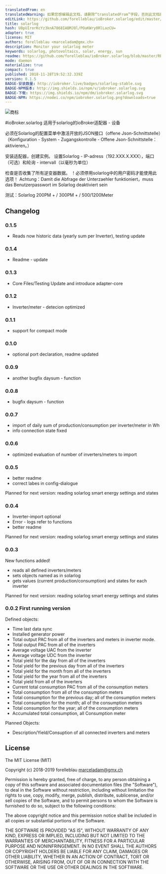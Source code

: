 ```yaml
---
translatedFrom: en
translatedWarning: 如果您想编辑此文档，请删除“translatedFrom”字段，否则此文档将再次自动翻译
editLink: https://github.com/forelleblau/ioBroker.solarlog/edit/master//README.md
title: solarlog
hash: U8pUIrorKcYz3knA7868IABMJOl/POaKWry0RlLazCU=
adapter: true
license: MIT
authors: forelleblau <marceladam@gmx.ch>
description: Monitor your solarlog meter
keywords: solarlog, photovoltaics, solar, energy, sun
readme: https://github.com/forelleblau/ioBroker.solarlog/blob/master/README.md
mode: daemon
materialize: true
compact: true
published: 2018-11-28T19:52:32.339Z
version: 0.1.5
BADGE-安装数量: http://iobroker.live/badges/solarlog-stable.svg
BADGE-NPM版本: http://img.shields.io/npm/v/iobroker.solarlog.svg
BADGE-下载: https://img.shields.io/npm/dm/iobroker.solarlog.svg
BADGE-NPM: https://nodei.co/npm/iobroker.solarlog.png?downloads=true
---
```

![商标](zh-cn/adapterref/iobroker.solarlog/../../../en/adapterref/iobroker.solarlog/admin/solarlog.png)


#ioBroker.solarlog
适用于solarlog的ioBroker适配器 - 设备

必须在Solarlog的配置菜单中激活开放的JSON接口（offene Json-Schnittstelle）（Konfiguration  -  System  -  Zugangskontrolle  -  Offene Json-Schnittstelle：aktivieren。）

安装适配器，创建实例。
设置Solarlog  -  IP-adress（192.XXX.X.XXX），端口（可选）和轮询 -  intervall（以毫秒为单位）

检查是否收集了所有逆变器数据。 ！必须停用solarlog中的用户密码才能使用此选项！ Achtung：Damit die Abfrage der Unterzaehler funktioniert，muss das Benutzerpasswort im Solarlog deaktiviert sein

测试：Solarlog 200PM + / 300PM + / 500/1200Meter

## Changelog

### 0.1.5

-   Reads now historic data (yearly sum per Inverter), testing update

### 0.1.4

-   Readme - update

### 0.1.3

-   Core Files/Testing Update and introduce adapter-core

### 0.1.2

-   Inverter/meter - detecion optimized

### 0.1.1

-   support for compact mode

### 0.1.0

-   optional port declaration, readme updated

### 0.0.9

-   another bugfix daysum - function

### 0.0.8

-   bugfix daysum - function

### 0.0.7

-   import of daily sum of production/consumption per inverter/meter in Wh
-   info connection state fixed

### 0.0.6

-   optimized evaluation of number of inverters/meters to import

### 0.0.5

-   better readme
-   correct labes in config-dialogue

Planned for next version: reading solarlog smart energy settings and states

### 0.0.4

-   Inverter-import optional
-   Error - logs refer to functions
-   better readme

Planned for next version: reading solarlog smart energy settings and states

### 0.0.3

New functions added!

-   reads all defined inverters/meters
-   sets objects named as in solarlog
-   gets values (current production/consumption) and states for each inverter

Planned for next version: reading solarlog smart energy settings and states

### 0.0.2 First running version

Defined objects:

-   Time last data sync
-   Installed generator power
-   Total output PAC from all of the inverters and meters in inverter mode.
-   Total output PAC from all of the inverters
-   Average voltage UAC from the inverter
-   Average voltage UDC from the inverter
-   Total yield for the day from all of the inverters
-   Total yield for the previous day from all of the inverters
-   Total yield for the month from all of the inverters
-   Total yield for the year from all of the inverters
-   Total yield from all of the inverters
-   Current total consumption PAC from all of the consumption meters
-   Total consumption from all of the consumption meters
-   Total consumption for the previous day; all of the consumption meters
-   Total consumption for the month; all of the consumption meters
-   Total consumption for the year; all of the consumption meters
-   Accumulated total consumption, all Consumption meter

Planned Objects:

-   Description/Yield/Consuption of all connected inverters and meters

## License

The MIT License (MIT)

Copyright (c) 2018-2019 forelleblau marceladam@gmx.ch

Permission is hereby granted, free of charge, to any person obtaining a copy
of this software and associated documentation files (the "Software"), to deal
in the Software without restriction, including without limitation the rights
to use, copy, modify, merge, publish, distribute, sublicense, and/or sell
copies of the Software, and to permit persons to whom the Software is
furnished to do so, subject to the following conditions:

The above copyright notice and this permission notice shall be included in
all copies or substantial portions of the Software.

THE SOFTWARE IS PROVIDED "AS IS", WITHOUT WARRANTY OF ANY KIND, EXPRESS OR
IMPLIED, INCLUDING BUT NOT LIMITED TO THE WARRANTIES OF MERCHANTABILITY,
FITNESS FOR A PARTICULAR PURPOSE AND NONINFRINGEMENT. IN NO EVENT SHALL THE
AUTHORS OR COPYRIGHT HOLDERS BE LIABLE FOR ANY CLAIM, DAMAGES OR OTHER
LIABILITY, WHETHER IN AN ACTION OF CONTRACT, TORT OR OTHERWISE, ARISING FROM,
OUT OF OR IN CONNECTION WITH THE SOFTWARE OR THE USE OR OTHER DEALINGS IN
THE SOFTWARE.